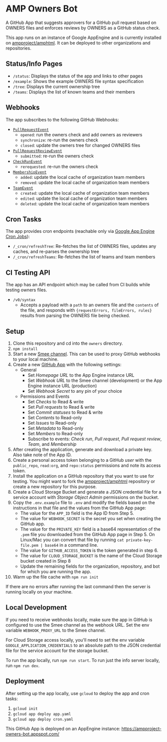 AMP Owners Bot
==============

A GitHub App that suggests approvers for a GitHub pull request based on OWNERS
files and enforces reviews by OWNERS as a GitHub status check.

This app runs on an instance of Google AppEngine and is currently installed on [ampproject/amphtml](https://github.com/ampproject/amphtml). It can be deployed to other organizations and repositories.

Status/Info Pages
-----------------

* `/status`: Displays the status of the app and links to other pages
* `/example`: Shows the example OWNERS file syntax specification
* `/tree`: Displays the current ownership tree
* `/teams`: Displays the list of known teams and their members

Webhooks
--------

The app subscribes to the following GitHub Webhooks:

* [`PullRequestEvent`](https://developer.github.com/v3/activity/events/types/#pullrequestevent)
  * `opened`: run the owners check and add owners as reviewers
  * `synchronize`: re-run the owners check
  * `closed`: update the owners tree for changed OWNERS files
* [`PullRequestReviewEvent`](https://developer.github.com/v3/activity/events/types/#pullrequestreviewevent)
  * `submitted`: re-run the owners check
* [`CheckRunEvent`](https://developer.github.com/v3/activity/events/types/#pullrequestreviewevent)
  * `rerequested`: re-run the owners check
* [`MembershipEvent`](https://developer.github.com/v3/activity/events/types/#membershipevent)
  * `added`: update the local cache of organization team members
  * `removed`: update the local cache of organization team members
* [`TeamEvent`](https://developer.github.com/v3/activity/events/types/#teamevent)
  * `created`: update the local cache of organization team members
  * `edited`: update the local cache of organization team members
  * `deleted`: update the local cache of organization team members

Cron Tasks
----------

The app provides cron endpoints (reachable only via [Google App Engine Cron Jobs](https://cloud.google.com/appengine/docs/flexible/nodejs/scheduling-jobs-with-cron-yaml)):

* `/_cron/refreshTree`: Re-fetches the list of OWNERS files, updates any caches, and re-parses the ownership tree
* `/_cron/refreshTeams`: Re-fetches the list of teams and team members

CI Testing API
--------------

The app has an API endpoint which may be called from CI builds while testing owners files.

* `/v0/syntax`
  * Accepts a payload with a `path` to an owners file and the `contents` of the file, and responds with `{requestErrors, fileErrors, rules}` results from parsing the OWNERS file being checked.

Setup
-----

1. Clone this repository and cd into the `owners` directory.
2. `npm install`
3. Start a new [Smee channel](https://smee.io/). This can be used to proxy
   GitHub webhooks to your local machine.
4. Create a new [GitHub App](https://github.com/settings/apps/new) with the following settings:
   * General
     * Set _Homepage URL_ to the App Engine instance URL
     * Set _Webhook URL_ to the Smee channel (development) or the App Engine instance URL (production)
     * Set _Webhook Secret_ to any pin of your choice
   * Permissions and Events
     * Set _Checks_ to Read & write
     * Set _Pull requests_ to Read & write
     * Set _Commit statuses_ to Read & write
     * Set _Contents_ to Read-only
     * Set _Issues_ to Read-only
     * Set _Metadata_ to Read-only
     * Set _Members_ to Read-only
     * Subscribe to events: _Check run_, _Pull request_, _Pull request review_, _Team_, and _Membership_
5. After creating the application, generate and download a private key. Also
   take note of the App ID.
6. Create a personal access token belonging to a GitHub _user_ with the
   `public_repo`, `read:org`, and `repo:status` permissions and note its access token.
7. Install the application on a GitHub repository that you want to use for
   testing. You might want to fork the [ampproject/amphtml](https://github.com/ampproject/amphtml) repository or create a new repository for this purpose.
8. Create a Cloud Storage Bucket and generate a JSON credential file for a service account with _Storage Object Admin_ permissions on the bucket.
9. Copy the `.env.example` file to `.env` and modify the fields based on the
   instructions in that file and the values from the GitHub App page:
   * The value for the `APP_ID` field is the App ID from
     Step 5.
   * The value for `WEBHOOK_SECRET` is the secret you set when creating the GitHub app.
   * The value for the `PRIVATE_KEY` field is a base64 representation of the
     `.pem` file you downloaded from the GitHub App page in Step 5. On Linux/Mac you can
     convert that file by running `cat private-key-file.pem | base64` in a
     command line.
   * The value for `GITHUB_ACCESS_TOKEN` is the token generated in step 6.
   * The value for `CLOUD_STORAGE_BUCKET` is the name of the Cloud Storage bucket created in Step 8
   * Update the remaining fields for the organization, repository, and bot for which you are running the app.
10. Warm up the file cache with `npm run init`

If there are no errors after running the last command then the server is running
locally on your machine.

Local Development
-----------------

If you need to receive webhooks locally, make sure the app in GitHub is configured to use the Smee channel as the webhook URL. Set the env variable `WEBHOOK_PROXY_URL` to the Smee channel.

For Cloud Storage access locally, you'll need to set the env variable `GOOGLE_APPLICATION_CREDENTIALS` to an absolute path to the JSON credential file for the service account for the storage bucket.

To run the app locally, run `npm run start`. To run just the info server locally, run `npm run dev`.

Deployment
----------

After setting up the app locally, use `gcloud` to deploy the app and cron tasks:

1. `gcloud init`
2. `gcloud app deploy app.yaml`
3. `gcloud app deploy cron.yaml`


This GitHub App is deployed on an AppEngine instance:
https://ampproject-owners-bot.appspot.com/
